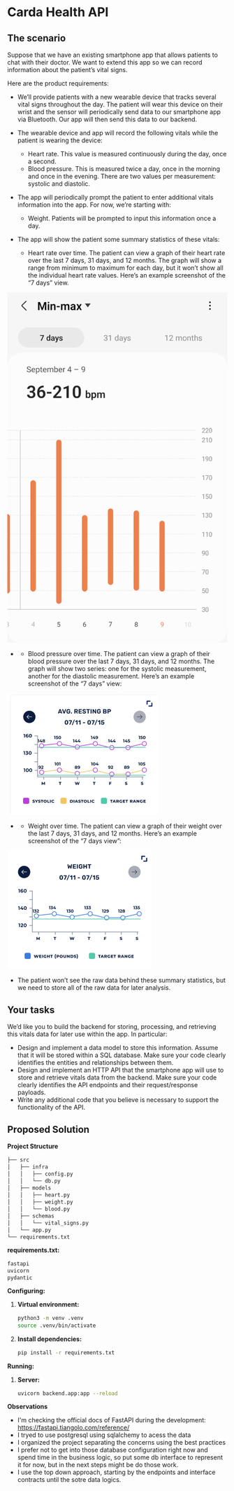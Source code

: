 # Carda Health API
## The scenario
Suppose that we have an existing smartphone app that allows patients to chat with their doctor.
We want to extend this app so we can record information about the patient’s vital signs.

Here are the product requirements:

- We’ll provide patients with a new wearable device that tracks several vital signs throughout the day. The patient will wear this device on their wrist and the sensor will periodically send data to our smartphone app via Bluetooth. Our app will then send this data to our backend.

- The wearable device and app will record the following vitals while the patient is wearing
the device:
    - Heart rate. This value is measured continuously during the day, once a second.
    - Blood pressure. This is measured twice a day, once in the morning and once in the evening. There are two values per measurement: systolic and diastolic.
- The app will periodically prompt the patient to enter additional vitals information into the app. For now, we’re starting with:
    - Weight. Patients will be prompted to input this information once a day.
- The app will show the patient some summary statistics of these vitals:
    - Heart rate over time. The patient can view a graph of their heart rate over the last 7 days, 31 days, and 12 months. The graph will show a range from minimum to maximum for each day, but it won’t show all the individual heart rate values. Here’s an example screenshot of the “7 days” view.

![image](./img/heart-rate.png)

- - Blood pressure over time. The patient can view a graph of their blood pressure over the last 7 days, 31 days, and 12 months. The graph will show two series: one for the systolic measurement, another for the diastolic measurement. Here’s an example screenshot of the “7 days” view:

![image](./img/blood-pressure.png)

- - Weight over time. The patient can view a graph of their weight over the last 7 days, 31 days, and 12 months. Here’s an example screenshot of the “7 days view”:

![image](./img/weight.png)

- The patient won’t see the raw data behind these summary statistics, but we need to store all of the raw data for later analysis.

## Your tasks
We’d like you to build the backend for storing, processing, and retrieving this vitals data for later use within the app. In particular:
- Design and implement a data model to store this information. Assume that it will be stored within a SQL database. Make sure your code clearly identifies the entities and relationships between them.
- Design and implement an HTTP API that the smartphone app will use to store and retrieve vitals data from the backend. Make sure your code clearly identifies the API endpoints and their request/response payloads.
- Write any additional code that you believe is necessary to support the functionality of the API.

## Proposed Solution
**Project Structure**
```
├── src
│   ├── infra
│   │   ├── config.py
│   │   └── db.py
│   ├── models
│   │   ├── heart.py
│   │   ├── weight.py
│   │   └── blood.py
│   ├── schemas
│   │   └── vital_signs.py
│   └── app.py
└── requirements.txt
```

**requirements.txt:**

```
fastapi
uvicorn
pydantic
```

**Configuring:**

1. **Virtual environment:**
   ```bash
   python3 -m venv .venv
   source .venv/bin/activate
   ```

2. **Install dependencies:**
   ```bash
   pip install -r requirements.txt
   ```

**Running:**
1. **Server:**
   ```bash
   uvicorn backend.app:app --reload
   ```

**Observations**
- I'm checking the official docs of FastAPI during the development:
https://fastapi.tiangolo.com/reference/
- I tryed to use postgresql using sqlalchemy to acess the data
- I organized the project separating the concerns using the best practices
- I prefer not to get into those database configuration right now and spend time in the business logic, so put some db interface to represent it for now, but in the next steps might be do those work.
- I use the top down approach, starting by the endpoints and interface contracts until the sotre data logics.